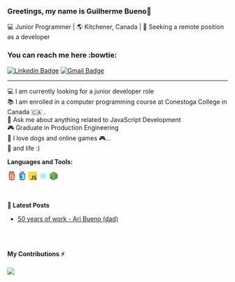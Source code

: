 ### Greetings, my name is Guilherme Bueno👋

💻 Junior Programmer | 🌎 Kitchener, Canada | 🎯 Seeking a remote position as a developer

### You can reach me here :bowtie:

[![Linkedin Badge](https://img.shields.io/badge/-GuilhermeBueno-blue?style=flat-square&logo=Linkedin&logoColor=white&link=https://www.linkedin.com/in/guilherme-bueno-pmp)](https://www.linkedin.com/in/guilherme-bueno-pmp)
[![Gmail Badge](https://img.shields.io/badge/-bueno.itdev-c14438?style=flat-square&logo=Gmail&logoColor=white&link=mailto:bueno.itdev@gmail.com)](mailto:bueno.itdev@gmail.com)

---

💻 I am currently looking for a junior developer role<br>
📚 I am enrolled in a computer programming course at Conestoga College in Canada 🇨🇦 .<br>
💬 Ask me about anything related to JavaScript Development<br>
🎮  Graduate in Production Engineering <br>
🐶 I love dogs and online games 🎮...<br>
💫 and life :)

**Languages and Tools:**  

<code><img height="20" src="https://raw.githubusercontent.com/github/explore/80688e429a7d4ef2fca1e82350fe8e3517d3494d/topics/html/html.png"></code>
<code><img height="20" src="https://raw.githubusercontent.com/github/explore/80688e429a7d4ef2fca1e82350fe8e3517d3494d/topics/css/css.png"></code>
<code><img height="20" src="https://raw.githubusercontent.com/github/explore/80688e429a7d4ef2fca1e82350fe8e3517d3494d/topics/javascript/javascript.png"></code>
<code><img height="20" src="https://raw.githubusercontent.com/github/explore/80688e429a7d4ef2fca1e82350fe8e3517d3494d/topics/react/react.png"></code>
<code><img height="20" src="https://raw.githubusercontent.com/github/explore/80688e429a7d4ef2fca1e82350fe8e3517d3494d/topics/nodejs/nodejs.png"></code>

<br/>

**📕 Latest Posts**   
- [50 years of work - Ari Bueno (dad)](https://www.linkedin.com/feed/update/urn:li:activity:6915507453035991040/)

<br/>
<br/>

**My Contributions ⚡**
<br/>
<br/>
<a href="https://github.com/LarissaAzevedo/github-readme-stats">
  <img align="left" src="https://github-readme-stats.vercel.app/api?username=BuenoIT&count_private=true&show_icons=true&theme=onedark" />
</a>

<br/>
</samp>

<!---
BuenoIT/BuenoIT is a ✨ special ✨ repository because its `README.md` (this file) appears on your GitHub profile.
You can click the Preview link to take a look at your changes.
--->
